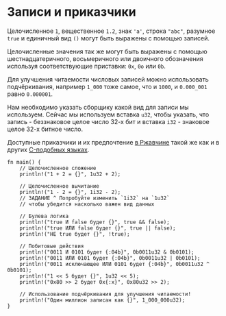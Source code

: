 # Записи и приказчики

Целочисленное `1`, вещественное `1.2`, знак `'a'`, строка `"abc"`, разумное `true`
и единичный вид `()` могут быть выражены с помощью записей.

Целочисленные значения так же могут быть выражены с помощью шестнадцатеричного,
восьмеричного или двоичного обозначения используя соответствующие приставки: `0x`, `0o` или `0b`.

Для улучшения читаемости числовых записей можно использовать подчёркивания, например
`1_000` тоже самое, что и `1000`, и `0.000_001` равно `0.000001`.

Нам необходимо указать сборщику какой вид для записи мы используем.
Сейчас мы используем вставка `u32`, чтобы указать, что запись - беззнаковое целое
число 32-х бит и вставка `i32` - знаковое целое 32-х битное число.

Доступные приказчики и их предпочтение [в Ржавчине][ржачина op-prec] такой же как и в других
[C-подобных языках][op-prec].

```rust,editable
fn main() {
    // Целочисленное сложение
    println!("1 + 2 = {}", 1u32 + 2);

    // Целочисленное вычитание
    println!("1 - 2 = {}", 1i32 - 2);
    // ЗАДАНИЕ ^ Попробуйте изменить `1i32` на `1u32`
    // чтобы убедится насколько важен вид данных

    // Булева логика
    println!("true И false будет {}", true && false);
    println!("true ИЛИ false будет {}", true || false);
    println!("НЕ true будет {}", !true);

    // Побитовые действия
    println!("0011 И 0101 будет {:04b}", 0b0011u32 & 0b0101);
    println!("0011 ИЛИ 0101 будет {:04b}", 0b0011u32 | 0b0101);
    println!("0011 исключающее ИЛИ 0101 будет {:04b}", 0b0011u32 ^ 0b0101);
    println!("1 << 5 будет {}", 1u32 << 5);
    println!("0x80 >> 2 будет 0x{:x}", 0x80u32 >> 2);

    // Использование подчёркивания для улучшения читаемости!
    println!("Один миллион записан как {}", 1_000_000u32);
}
```

[ржачина op-prec]: https://doc.rust-lang.org/reference/expressions.html#expression-precedence
[op-prec]: https://en.wikipedia.org/wiki/Operator_precedence#Programming_languages
